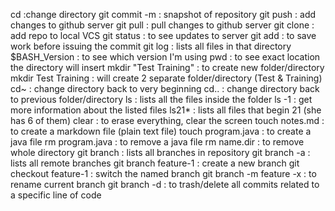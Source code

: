 cd :change directory
git commit -m : snapshot of repository
git push : add changes to github server
git pull : pull changes to github server
git clone : add repo to local VCS
git status : to see updates to server
git add : to save work before issuing the commit
git log : lists all files in that directory
$BASH_Version : to see which version I'm using
pwd : to see exact location the directory will insert
mkdir "Test Training" : to create new folder/directory 
mkdir Test Training : will create 2 separate folder/directory (Test & Training)
cd~ : change directory back to very beginning
cd.. : change directory back to previous folder/directory
ls : lists all the files inside the folder
ls -1 : get more information about the listed files
ls21* : lists all files that begin 21 (she has 6 of them)
clear : to erase everything, clear the screen
touch notes.md : to create a markdown file (plain text file)
touch program.java : to create a java file
rm program.java : to remove a java file
rm name.dir : to remove whole directory
git branch : lists all branches in repository
git branch -a : lists all remote branches
git branch feature-1 : create a new branch
git checkout feature-1 : switch the named branch
git branch -m feature -x : to rename current branch
git branch -d <branch> : to trash/delete all commits related to a specific line of code

